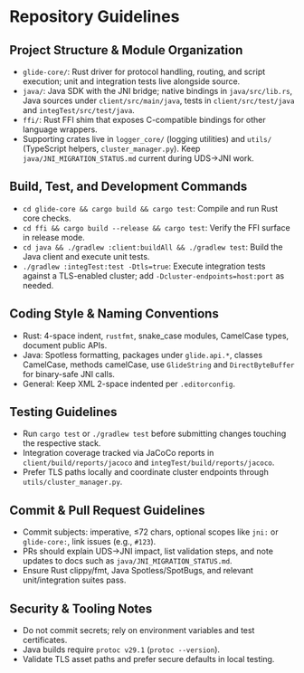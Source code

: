 # Repository Guidelines

## Project Structure & Module Organization
- `glide-core/`: Rust driver for protocol handling, routing, and script execution; unit and integration tests live alongside source.
- `java/`: Java SDK with the JNI bridge; native bindings in `java/src/lib.rs`, Java sources under `client/src/main/java`, tests in `client/src/test/java` and `integTest/src/test/java`.
- `ffi/`: Rust FFI shim that exposes C-compatible bindings for other language wrappers.
- Supporting crates live in `logger_core/` (logging utilities) and `utils/` (TypeScript helpers, `cluster_manager.py`). Keep `java/JNI_MIGRATION_STATUS.md` current during UDS→JNI work.

## Build, Test, and Development Commands
- `cd glide-core && cargo build && cargo test`: Compile and run Rust core checks.
- `cd ffi && cargo build --release && cargo test`: Verify the FFI surface in release mode.
- `cd java && ./gradlew :client:buildAll && ./gradlew test`: Build the Java client and execute unit tests.
- `./gradlew :integTest:test -Dtls=true`: Execute integration tests against a TLS-enabled cluster; add `-Dcluster-endpoints=host:port` as needed.

## Coding Style & Naming Conventions
- Rust: 4-space indent, `rustfmt`, snake_case modules, CamelCase types, document public APIs.
- Java: Spotless formatting, packages under `glide.api.*`, classes CamelCase, methods camelCase, use `GlideString` and `DirectByteBuffer` for binary-safe JNI calls.
- General: Keep XML 2-space indented per `.editorconfig`.

## Testing Guidelines
- Run `cargo test` or `./gradlew test` before submitting changes touching the respective stack.
- Integration coverage tracked via JaCoCo reports in `client/build/reports/jacoco` and `integTest/build/reports/jacoco`.
- Prefer TLS paths locally and coordinate cluster endpoints through `utils/cluster_manager.py`.

## Commit & Pull Request Guidelines
- Commit subjects: imperative, ≤72 chars, optional scopes like `jni:` or `glide-core:`, link issues (e.g., `#123`).
- PRs should explain UDS→JNI impact, list validation steps, and note updates to docs such as `java/JNI_MIGRATION_STATUS.md`.
- Ensure Rust clippy/fmt, Java Spotless/SpotBugs, and relevant unit/integration suites pass.

## Security & Tooling Notes
- Do not commit secrets; rely on environment variables and test certificates.
- Java builds require `protoc v29.1` (`protoc --version`).
- Validate TLS asset paths and prefer secure defaults in local testing.
